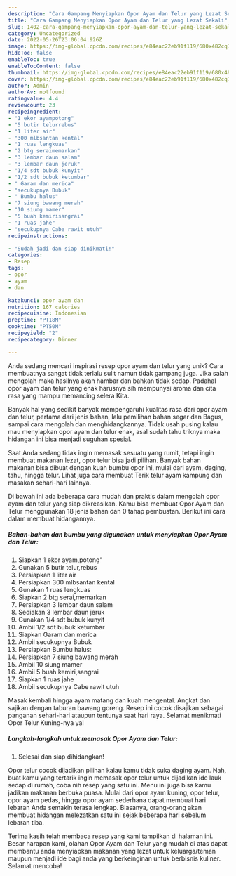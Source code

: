 ```yaml
---
description: "Cara Gampang Menyiapkan Opor Ayam dan Telur yang Lezat Sekali"
title: "Cara Gampang Menyiapkan Opor Ayam dan Telur yang Lezat Sekali"
slug: 1402-cara-gampang-menyiapkan-opor-ayam-dan-telur-yang-lezat-sekali
category: Uncategorized
date: 2022-05-26T23:06:04.926Z
image: https://img-global.cpcdn.com/recipes/e84eac22eb91f119/680x482cq70/opor-ayam-dan-telur-foto-resep-utama.jpg
hideToc: false
enableToc: true
enableTocContent: false
thumbnail: https://img-global.cpcdn.com/recipes/e84eac22eb91f119/680x482cq70/opor-ayam-dan-telur-foto-resep-utama.jpg
cover: https://img-global.cpcdn.com/recipes/e84eac22eb91f119/680x482cq70/opor-ayam-dan-telur-foto-resep-utama.jpg
author: Admin
authorAv: notfound
ratingvalue: 4.4
reviewcount: 23
recipeingredient:
- "1 ekor ayampotong"
- "5 butir telurrebus"
- "1 liter air"
- "300 mlbsantan kental"
- "1 ruas lengkuas"
- "2 btg seraimemarkan"
- "3 lembar daun salam"
- "3 lembar daun jeruk"
- "1/4 sdt bubuk kunyit"
- "1/2 sdt bubuk ketumbar"
- " Garam dan merica"
- "secukupnya Bubuk"
- " Bumbu halus"
- "7 siung bawang merah"
- "10 siung mamer"
- "5 buah kemirisangrai"
- "1 ruas jahe"
- "secukupnya Cabe rawit utuh"
recipeinstructions:

- "Sudah jadi dan siap dinikmati!"
categories:
- Resep
tags:
- opor
- ayam
- dan

katakunci: opor ayam dan 
nutrition: 167 calories
recipecuisine: Indonesian
preptime: "PT18M"
cooktime: "PT50M"
recipeyield: "2"
recipecategory: Dinner

---
```





Anda sedang mencari inspirasi resep opor ayam dan telur yang unik? Cara membuatnya sangat tidak terlalu sulit namun tidak gampang juga. Jika salah mengolah maka hasilnya akan hambar dan bahkan tidak sedap. Padahal opor ayam dan telur yang enak harusnya sih mempunyai aroma dan cita rasa yang mampu memancing selera Kita.





Banyak hal yang sedikit banyak mempengaruhi kualitas rasa dari opor ayam dan telur, pertama dari jenis bahan, lalu pemilihan bahan segar dan Bagus, sampai cara mengolah dan menghidangkannya. Tidak usah pusing kalau mau menyiapkan opor ayam dan telur enak,      asal sudah tahu triknya maka hidangan ini bisa menjadi suguhan spesial.














Saat Anda sedang tidak ingin memasak sesuatu yang rumit, tetapi ingin membuat makanan lezat, opor telur bisa jadi pilihan. Banyak bahan makanan bisa dibuat dengan kuah bumbu opor ini, mulai dari ayam, daging, tahu, hingga telur. Lihat juga cara membuat Terik telur ayam kampung dan masakan sehari-hari lainnya.






Di bawah ini ada beberapa cara mudah dan praktis dalam mengolah opor ayam dan telur yang siap dikreasikan. Kamu bisa membuat Opor Ayam dan Telur menggunakan 18 jenis bahan dan 0 tahap pembuatan. Berikut ini cara dalam membuat hidangannya.

<!--inarticleads1-->

##### Bahan-bahan dan bumbu yang digunakan untuk menyiapkan Opor Ayam dan Telur:

1. Siapkan 1 ekor ayam,potong&#34;
1. Gunakan 5 butir telur,rebus
1. Persiapkan 1 liter air
1. Persiapkan 300 mlbsantan kental
1. Gunakan 1 ruas lengkuas
1. Siapkan 2 btg serai,memarkan
1. Persiapkan 3 lembar daun salam
1. Sediakan 3 lembar daun jeruk
1. Gunakan 1/4 sdt bubuk kunyit
1. Ambil 1/2 sdt bubuk ketumbar
1. Siapkan  Garam dan merica
1. Ambil secukupnya Bubuk
1. Persiapkan  Bumbu halus:
1. Persiapkan 7 siung bawang merah
1. Ambil 10 siung mamer
1. Ambil 5 buah kemiri,sangrai
1. Siapkan 1 ruas jahe
1. Ambil secukupnya Cabe rawit utuh


Masak kembali hingga ayam matang dan kuah mengental. Angkat dan sajikan dengan taburan bawang goreng. Resep ini cocok disajikan sebagai panganan sehari-hari ataupun tentunya saat hari raya. Selamat menikmati Opor Telur Kuning-nya ya! 

<!--inarticleads2-->

##### Langkah-langkah untuk memasak Opor Ayam dan Telur:


1. Selesai dan siap dihidangkan!

Opor telur cocok dijadikan pilihan kalau kamu tidak suka daging ayam. Nah, buat kamu yang tertarik ingin memasak opor telur untuk dijadikan ide lauk sedap di rumah, coba nih resep yang satu ini. Menu ini juga bisa kamu jadikan makanan berbuka puasa. Mulai dari opor ayam kuning, opor telur, opor ayam pedas, hingga opor ayam sederhana dapat membuat hari lebaran Anda semakin terasa lengkap. Biasanya, orang-orang akan membuat hidangan melezatkan satu ini sejak beberapa hari sebelum lebaran tiba. 

Terima kasih telah membaca resep yang kami tampilkan di halaman ini. Besar harapan kami, olahan Opor Ayam dan Telur yang mudah di atas dapat membantu anda menyiapkan makanan yang lezat untuk keluarga/teman maupun menjadi ide bagi anda yang berkeinginan untuk berbisnis kuliner. Selamat mencoba!
